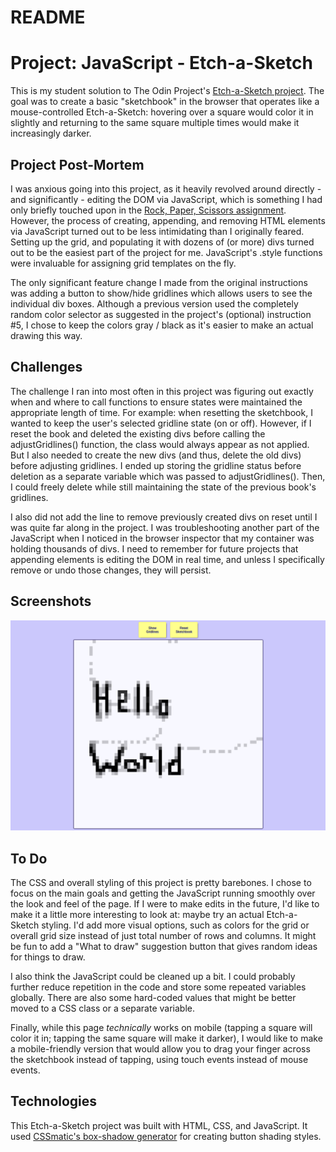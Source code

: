 # README

# Project: JavaScript - Etch-a-Sketch #

This is my student solution to The Odin Project's [Etch-a-Sketch project](https://www.theodinproject.com/lessons/etch-a-sketch-project).  The goal was to create a basic "sketchbook" in the browser that operates like a mouse-controlled Etch-a-Sketch: hovering over a square would color it in slightly and returning to the same square multiple times would make it increasingly darker.

## Project Post-Mortem ##

I was anxious going into this project, as it heavily revolved around directly - and significantly - editing the DOM via JavaScript, which is something I had only briefly touched upon in the [Rock, Paper, Scissors assignment](https://github.com/jwern/rock-paper-scissors).  However, the process of creating, appending, and removing HTML elements via JavaScript turned out to be less intimidating than I originally feared.  Setting up the grid, and populating it with dozens of (or more) divs turned out to be the easiest part of the project for me.  JavaScript's .style functions were invaluable for assigning grid templates on the fly.

The only significant feature change I made from the original instructions was adding a button to show/hide gridlines which allows users to see the individual div boxes.  Although a previous version used the completely random color selector as suggested in the project's (optional) instruction #5, I chose to keep the colors gray / black as it's easier to make an actual drawing this way.

## Challenges ##

The challenge I ran into most often in this project was figuring out exactly when and where to call functions to ensure states were maintained the appropriate length of time.  For example: when resetting the sketchbook, I wanted to keep the user's selected gridline state (on or off).  However, if I reset the book and deleted the existing divs before calling the adjustGridlines() function, the class would always appear as not applied.  But I also needed to create the new divs (and thus, delete the old divs) before adjusting gridlines.  I ended up storing the gridline status before deletion as a separate variable which was passed to adjustGridlines().  Then, I could freely delete while still maintaining the state of the previous book's gridlines.

I also did not add the line to remove previously created divs on reset until I was quite far along in the project.  I was troubleshooting another part of the JavaScript when I noticed in the browser inspector that my container was holding thousands of divs.  I need to remember for future projects that appending elements is editing the DOM in real time, and unless I specifically remove or undo those changes, they will persist.

## Screenshots ##

![Desktop view screenshot](/images/screenshot.png)

## To Do ##

The CSS and overall styling of this project is pretty barebones.  I chose to focus on the main goals and getting the JavaScript running smoothly over the look and feel of the page.  If I were to make edits in the future, I'd like to make it a little more interesting to look at: maybe try an actual Etch-a-Sketch styling.  I'd add more visual options, such as colors for the grid or overall grid size instead of just total number of rows and columns.  It might be fun to add a "What to draw" suggestion button that gives random ideas for things to draw.

I also think the JavaScript could be cleaned up a bit.  I could probably further reduce repetition in the code and store some repeated variables globally.  There are also some hard-coded values that might be better moved to a CSS class or a separate variable.

Finally, while this page *technically* works on mobile (tapping a square will color it in; tapping the same square will make it darker), I would like to make a mobile-friendly version that would allow you to drag your finger across the sketchbook instead of tapping, using touch events instead of mouse events.

## Technologies ##

This Etch-a-Sketch project was built with HTML, CSS, and JavaScript.  It used [CSSmatic's box-shadow generator](https://www.cssmatic.com/box-shadow) for creating button shading styles.